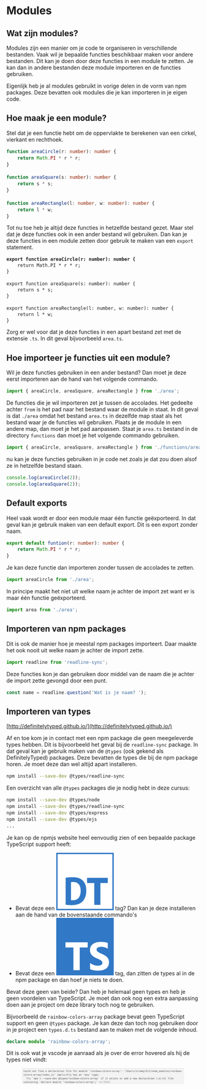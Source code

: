 # Modules

## Wat zijn modules?

Modules zijn een manier om je code te organiseren in verschillende bestanden. Vaak wil je bepaalde functies beschikbaar maken voor andere bestanden. Dit kan je doen door deze functies in een module te zetten. Je kan dan in andere bestanden deze module importeren en de functies gebruiken.

Eigenlijk heb je al modules gebruikt in vorige delen in de vorm van npm packages. Deze bevatten ook modules die je kan importeren in je eigen code.

## Hoe maak je een module?

Stel dat je een functie hebt om de oppervlakte te berekenen van een cirkel, vierkant en rechthoek.

```typescript
function areaCircle(r: number): number {
    return Math.PI * r * r;
}

function areaSquare(s: number): number {
    return s * s;
}

function areaRectangle(l: number, w: number): number {
    return l * w;
}
```

Tot nu toe heb je altijd deze functies in hetzelfde bestand gezet. Maar stel dat je deze functies ook in een ander bestand wil gebruiken. Dan kan je deze functies in een module zetten door gebruik te maken van een `export` statement.

<pre class="language-typescript"><code class="lang-typescript"><strong>export function areaCircle(r: number): number {
</strong>    return Math.PI * r * r;
}

export function areaSquare(s: number): number {
    return s * s;
}

export function areaRectangle(l: number, w: number): number {
    return l * w;
}
</code></pre>

Zorg er wel voor dat je deze functies in een apart bestand zet met de extensie `.ts`. In dit geval bijvoorbeeld `area.ts`.

## Hoe importeer je functies uit een module?

Wil je deze functies gebruiken in een ander bestand? Dan moet je deze eerst importeren aan de hand van het volgende commando.

```typescript
import { areaCircle, areaSquare, areaRectangle } from './area';
```

De functies die je wil importeren zet je tussen de accolades. Het gedeelte achter `from` is het pad naar het bestand waar de module in staat. In dit geval is dat `./area` omdat het bestand `area.ts` in dezelfde map staat als het bestand waar je de functies wil gebruiken. Plaats je de module in een andere map, dan moet je het pad aanpassen. Staat je `area.ts` bestand in de directory `functions` dan moet je het volgende commando gebruiken.

```typescript
import { areaCircle, areaSquare, areaRectangle } from './functions/area';
```

nu kan je deze functies gebruiken in je code net zoals je dat zou doen alsof ze in hetzelfde bestand staan.

```typescript
console.log(areaCircle(2));
console.log(areaSquare(2));
```

## Default exports

Heel vaak wordt er door een module maar één functie geëxporteerd. In dat geval kan je gebruik maken van een default export. Dit is een export zonder naam.

```typescript
export default funtion(r: number): number {
    return Math.PI * r * r;
}
```

Je kan deze functie dan importeren zonder tussen de accolades te zetten.

```typescript
import areaCircle from './area';
```

In principe maakt het niet uit welke naam je achter de import zet want er is maar één functie geëxporteerd.

```typescript
import area from './area';
```

## Importeren van npm packages

Dit is ook de manier hoe je meestal npm packages importeert. Daar maakte het ook nooit uit welke naam je achter de import zette.

```typescript
import readline from 'readline-sync';
```

Deze functies kon je dan gebruiken door middel van de naam die je achter de import zette gevongd door een punt.

```typescript
const name = readline.question('Wat is je naam? ');
```

## Importeren van types

[http://definitelytyped.github.io/](http://definitelytyped.github.io/)

Af en toe kom je in contact met een npm package die geen meegeleverde types hebben. Dit is bijvoorbeeld het geval bij de `readline-sync` package. In dat geval kan je gebruik maken van de `@types` (ook gekend als DefinitelyTyped) packages. Deze bevatten de types die bij de npm package horen. Je moet deze dan wel altijd apart installeren.

```bash
npm install --save-dev @types/readline-sync
```

Een overzicht van alle `@types` packages die je nodig hebt in deze cursus:

```bash
npm install --save-dev @types/node
npm install --save-dev @types/readline-sync
npm install --save-dev @types/express
npm install --save-dev @types/ejs
...
```

Je kan op de npmjs website heel eenvoudig zien of een bepaalde package TypeScript support heeft:

* Bevat deze een <img src="../.gitbook/assets/dt.png" alt="" data-size="line"> tag? Dan kan je deze installeren aan de hand van de bovenstaande commando's
* Bevat deze een <img src="../.gitbook/assets/image.png" alt="" data-size="line"> tag, dan zitten de types al in de npm package en dan hoef je niets te doen.

Bevat deze geen van beide? Dan heb je helemaal geen types en heb je geen voordelen van TypeScript. Je moet dan ook nog een extra aanpassing doen aan je project om deze library toch nog te gebruiken.

Bijvoorbeeld de `rainbow-colors-array` package bevat geen TypeScript support en geen `@types` package. Je kan deze dan toch nog gebruiken door in je project een `types.d.ts` bestand aan te maken met de volgende inhoud.

```typescript
declare module 'rainbow-colors-array';
```

Dit is ook wat je vscode je aanraad als je over de error hovered als hij de types niet vindt:

<figure><img src="../.gitbook/assets/Screenshot 2023-03-17 at 16.16.10.png" alt=""><figcaption></figcaption></figure>

